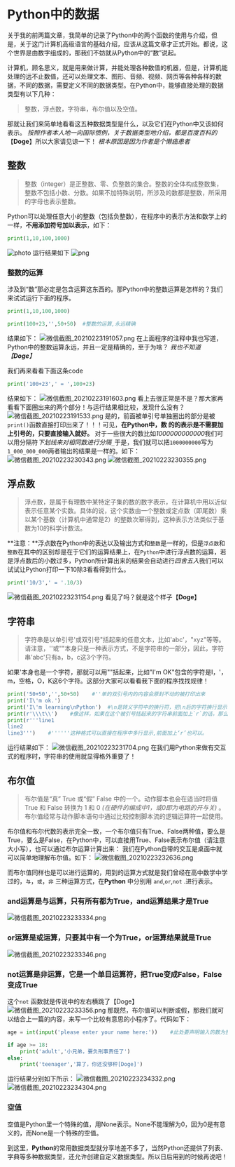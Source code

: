 
# Python中的数据

关于我的前两篇文章，我简单的记录了Python中的两个函数的使用与介绍，但是，关于这门计算机高级语言的基础介绍，应该从这篇文章才正式开始。都说，这个世界是由数字组成的，那我们不妨就从Python中的“数”说起。

计算机，顾名思义，就是用来做计算，并能处理各种数值的机器，但是，计算机能处理的远不止数值，还可以处理文本、图形、音频、视频、网页等各种各样的数据，不同的数据，需要定义不同的数据类型。在Python中，能够直接处理的数据类型有以下几种：

>整数，浮点数，字符串，布尔值以及空值。

那就让我们来简单地看看这五种数据类型是什么，以及它们在Python中又该如何表示。
*按照作者本人地一向国际惯例，关于数据类型地介绍，都是百度百科的*【**Doge**】所以大家请见谅一下！
*根本原因是因为作者是个懒癌患者*

## 整数

>整数（integer）是正整数、零、负整数的集合。整数的全体构成整数集，整数不包括小数、分数。如果不加特殊说明，所涉及的数都是整数，所采用的字母也表示整数。

Python可以处理任意大小的整数（包括负整数），在程序中的表示方法和数学上的一样，**不用添加符号加以表示**，如下：

```python
print(1,10,100,1000) 
```  

![photo](https://pic.gksec.com/2021/02/23/de2e43dcfc2ea/微信截图_20210223190039.png)
运行结果如下
![png](https://pic.gksec.com/2021/02/23/74454ad1e40bd/微信截图_20210223190100.png)

### 整数的运算

涉及到“数”那必定是包含运算这东西的。那Python中的整数运算是怎样的？我们来试试运行下面的程序。

```python
print(1,10,100,1000)

print(100+23,'',50+50)  #整数的运算,永远精确
```

结果如下：
![微信截图_20210223191057.png](https://pic.gksec.com/2021/02/23/327cd7569c2a6/微信截图_20210223191057.png)
在上面程序的注释中我也写道，Python中的整数运算永远，并且一定是精确的，至于为啥？ *我也不知道【**Doge**】*

我们再来看看下面这条code

```python
print('100+23',' = ',100+23)
```

结果如下：
![微信截图_20210223191603.png](https://pic.gksec.com/2021/02/23/d80c2560991e2/微信截图_20210223191603.png)
看上去很正常是不是？那大家再看看下面圈出来的两个部分！与运行结果相比较，发现什么没有？
![微信截图_20210223191533.png](https://pic.gksec.com/2021/02/23/07df6489d646d/微信截图_20210223191533.png)
是的，前面被单引号单独圈出的部分是被`print()`函数直接打印出来了！！！可见，**在Python中，数 的的表示是不需要加上引号的，只要直接输入就好。**
对于一些很大的数比如*1000000000000*我们可以用分隔符*下划线来对相同数进行分隔*`_`于是，我们就可以把`1000000000`写为`1_000_000_000`两者输出的结果是一样的。如下：
![微信截图_20210223230343.png](https://pic.gksec.com/2021/02/23/d392c980a2934/微信截图_20210223230343.png)
![微信截图_20210223230355.png](https://pic.gksec.com/2021/02/23/9a75ef0561d70/微信截图_20210223230355.png)

## 浮点数

>浮点数，是属于有理数中某特定子集的数的数字表示，在计算机中用以近似表示任意某个实数。具体的说，这个实数由一个整数或定点数（即尾数）乘以某个基数（计算机中通常是2）的整数次幂得到，这种表示方法类似于基数为10的科学计数法。

**注意：**浮点数在Python中的表达以及输出方式和`整数`是一样的，但是`浮点数`和`整数`在其中的区别却是在于它们的运算结果上，在`Python`中进行浮点数的运算，若是浮点数后的小数过多，Python所计算出来的结果会自动进行*四舍五入*我们可以试试让Python打印一下10除3看看得到什么。

```python
print('10/3',' = '.10/3)
```

![微信截图_20210223231154.png](https://pic.gksec.com/2021/02/23/a2be10c67c8b0/微信截图_20210223231154.png)
看见了吗？就是这个样子【**Doge**】

## 字符串

>字符串是以单引号'或双引号"括起来的任意文本，比如'abc'，"xyz"等等。请注意，''或""本身只是一种表示方式，不是字符串的一部分，因此，字符串'abc'只有a，b，c这3个字符。

如果'本身也是一个字符，那就可以用""括起来，比如"I'm OK"包含的字符是I，'，m，空格，O，K这6个字符。这部分大家可以看看我下面的程序找找规律！

```python
print('50+50','',50+50)    #''单的双引号内的内容会原封不动的被打印出来
print('I\'m ok.')
print('I\'m learning\nPython')  #\n是转义字符中的换行符，把\n后的字符换行显示
print(r'\\\t\\')    #像这样，如果在这个被引号括起来的字符串前面加上`r`的话，那么这里面的字符便会被取消转义。
print(r'''line1
line2
line3''')    #''''''这种格式可以直接在程序中多行显示,前面加上‘r’也可以。
```

运行结果如下：
![微信截图_20210223231704.png](https://pic.gksec.com/2021/02/23/8e5b536146805/微信截图_20210223231704.png)
在我们用Python来做有交互式的程序时，字符串的使用就显得格外重要了！

## 布尔值

>布尔值是“真” True 或“假” False 中的一个。动作脚本也会在适当时将值 True 和 False 转换为 1 和 0 *(在硬件的编成中1，或0即为电路的开与关)* 。布尔值经常与动作脚本语句中通过比较控制脚本流的逻辑运算符一起使用。

布尔值和布尔代数的表示完全一致，一个布尔值只有True、False两种值，要么是True，要么是False，在Python中，可以直接用True、False表示布尔值（请注意大小写），也可以通过布尔运算计算出来：
我们在Python自带的交互是桌面中就可以简单地理解布尔值。如下：
![微信截图_20210223232636.png](https://pic.gksec.com/2021/02/23/6dfeed0e5d633/微信截图_20210223232636.png)

而布尔值同样也是可以进行运算的，用到的运算方式就是我们曾经在高中数学中学过的，`与`，`或`，`非` 三种运算方式，在**Python** 中分别用 `and`,`or`,`not` .进行表示。

### and运算是与运算，只有所有都为True，and运算结果才是True

![微信截图_20210223233334.png](https://pic.gksec.com/2021/02/23/4d54febe7aa25/微信截图_20210223233334.png)

### or运算是或运算，只要其中有一个为True，or运算结果就是True

![微信截图_20210223233346.png](https://pic.gksec.com/2021/02/23/9f16c482a4508/微信截图_20210223233346.png)

### not运算是非运算，它是一个单目运算符，把True变成False，False变成True

这个`not` 函数就是传说中的左右横跳了【Doge】
![微信截图_20210223233356.png](https://pic.gksec.com/2021/02/23/beb90d62d0832/微信截图_20210223233356.png)
那既然，布尔值可以判断或假，那我们就可以结合上一篇的内容，来写一个比较有意思的小程序了。代码如下：

```python
age = int(input('please enter your name here:'))    #此处要声明输入的数为整数，才能进行后续的比较。

if age >= 18:
    print('adult','小兄弟，要负刑事责任了')
else:
    print('teenager','算了，你还没够秤[Doge]')
```

运行结果分别如下所示：
![微信截图_20210223234332.png](https://pic.gksec.com/2021/02/23/c8d470d0791f2/微信截图_20210223234332.png)
![微信截图_20210223234304.png](https://pic.gksec.com/2021/02/23/d0e2f67360651/微信截图_20210223234304.png)

### 空值

空值是Python里一个特殊的值，用None表示。None不能理解为0，因为0是有意义的，而None是一个特殊的空值。

到这里，**Python**的常用数据类型就分享地差不多了，当然Python还提供了列表、字典等多种数据类型，还允许创建自定义数据类型。所以日后用到的时候再说吧！
